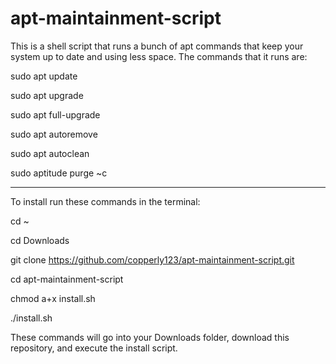 # apt-maintainment-script
This is a shell script that runs a bunch of apt commands that keep your system up to date and using less space.
The commands that it runs are:

sudo apt update

sudo apt upgrade

sudo apt full-upgrade

sudo apt autoremove

sudo apt autoclean

sudo aptitude purge ~c

------------------------------------------------------

To install run these commands in the terminal:

cd ~

cd Downloads

git clone https://github.com/copperly123/apt-maintainment-script.git

cd apt-maintainment-script

chmod a+x install.sh

./install.sh

These commands will go into your Downloads folder, download this repository, and execute the install script.
